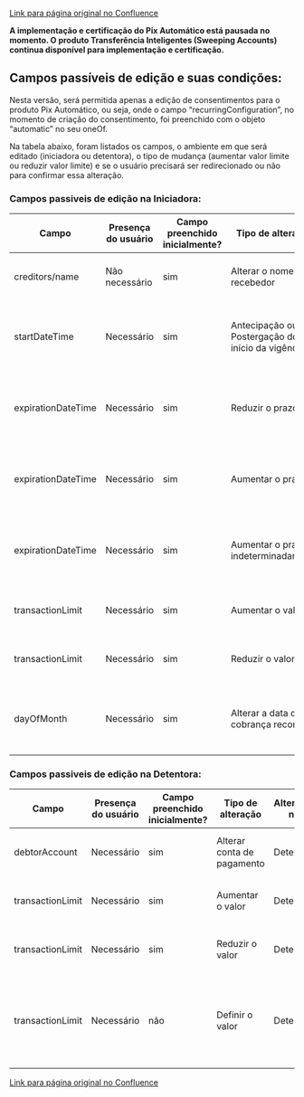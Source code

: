 [Link para página original no Confluence](https://openfinancebrasil.atlassian.net/wiki/spaces/OF/pages/239370505)

**A implementação e certificação do Pix Automático está pausada no momento. O produto Transferência Inteligentes (Sweeping Accounts) continua disponível para implementação e certificação.**

## Campos passíveis de edição e suas condições:

Nesta versão, será permitida apenas a edição de consentimentos para o produto Pix Automático, ou seja, onde o campo “recurringConfiguration”, no momento de criação do consentimento, foi preenchido com o objeto “automatic” no seu oneOf.

Na tabela abaixo, foram listados os campos, o ambiente em que será editado (iniciadora ou detentora), o tipo de mudança (aumentar valor limite ou reduzir valor limite) e se o usuário precisará ser redirecionado ou não para confirmar essa alteração.

### Campos passiveis de edição na Iniciadora:

| **Campo** | **Presença do usuário** | **Campo preenchido inicialmente?** | **Tipo de alteração** | **Alteração na:** | **Exige redirecionamento?** | **Exemplo** | **Webhook** |
| --- | --- | --- | --- | --- | --- | --- | --- |
| creditors/name | Não necessário | sim | Alterar o nome do recebedor | Iniciadora | Não | Trocar o nome do recebedor de NET para Claro | - |
| startDateTime | Necessário | sim | Antecipação ou Postergação do início da vigência | Iniciadora | Não | Data inicial do consentimento ser alterada de 10/02/2024 para 15/02/2024 | - |
| expirationDateTime | Necessário | sim | Reduzir o prazo | Iniciadora | Não | Data final do consentimento ser alterada de 10/02/2024 para 10/01/2024 | - |
| expirationDateTime | Necessário | sim | Aumentar o prazo | Iniciadora | Não | Data final do consentimento ser alterada de 10/02/2024 para 10/02/2025 | - |
| expirationDateTime | Necessário | sim | Aumentar o prazo indeterminadamente | Iniciadora | Não | Data final do consentimento ser alterada de 10/02/2024 sem prazo definido | - |
| transactionLimit | Necessário | sim | Aumentar o valor | Iniciadora | Não | Limite por transação vai de R$200 para R$300 | - |
| transactionLimit | Necessário | sim | Reduzir o valor | Iniciadora | Não | Limite por transação vai de R$200 para R$100 | - |
| dayOfMonth | Necessário | sim | Alterar a data da cobrança recorrente | Iniciadora | Não | Usuário altera a data da liquidação de "todo dia 10" para "todo dia 15" | - |

### Campos passiveis de edição na Detentora:

| **Campo** | **Presença do usuário** | **Campo preenchido inicialmente?** | **Tipo de alteração** | **Alteração na:** | **Exige redirecionamento?** | **Exemplo** | **Webhook** |
| --- | --- | --- | --- | --- | --- | --- | --- |
| debtorAccount | Necessário | sim | Alterar conta de pagamento | Detentora | Não | Usuário altera a conta de débito do pagamento | Sim |
| transactionLimit | Necessário | sim | Aumentar o valor | Detentora | Não | Limite por transação vai de R$200 para R$300 | Sim |
| transactionLimit | Necessário | sim | Reduzir o valor | Detentora | Não | Limite por transação vai de R$200 para R$100 | Sim |
| transactionLimit | Necessário | não | Definir o valor | Detentora | Não | Usuário não definiu um limite por transação no momento do consentimento e depois define como R$100 | Sim |

[Link para página original no Confluence](https://openfinancebrasil.atlassian.net/wiki/spaces/OF/pages/239370505)